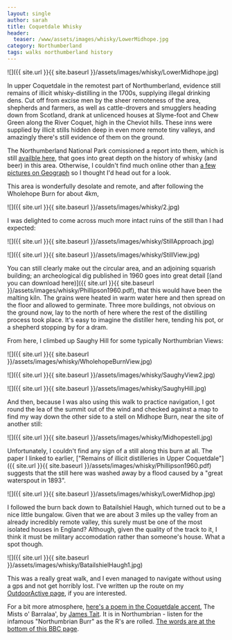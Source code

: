 ```yaml
---
layout: single
author: sarah
title: Coquetdale Whisky
header:
  teaser: /www/assets/images/whisky/LowerMidhope.jpg
category: Northumberland
tags: walks northumberland history
---
```


![]({{ site.url }}{{ site.baseurl }}/assets/images/whisky/LowerMidhope.jpg)


In upper Coquetdale in the remotest part of Northumberland, evidence still remains of illicit whisky-distilling in the 1700s, supplying illegal drinking dens. Cut off from excise men by the sheer remoteness of the area, shepherds and farmers, as well as cattle-drovers and smugglers heading down from Scotland, drank at unlicenced houses at Slyme-foot and Chew Green along the River Coquet, high in the Cheviot hills. These inns were supplied by illicit stills hidden deep in even more remote tiny valleys, and amazingly there's still evidence of them  on the ground.


The Northumberland National Park comissioned a report into them, which is still [availble here](https://www.northumberlandnationalpark.org.uk/wp-content/uploads/2017/05/coquetdalewhiskyresearchreport-2.pdf), that goes into great depth on the history of whisky (and beer) in this area. Otherwise, I couldn't find much online other than [a few pictures on Geograph](https://www.geograph.org.uk/photo/2541447) so I thought I'd head out for a look.

This area is wonderfully desolate and remote, and after following the Wholehope Burn for about 4km, 

![]({{ site.url }}{{ site.baseurl }}/assets/images/whisky/2.jpg)

I was delighted to come across much more intact ruins of the still than I had expected:

![]({{ site.url }}{{ site.baseurl }}/assets/images/whisky/StillApproach.jpg)

![]({{ site.url }}{{ site.baseurl }}/assets/images/whisky/StillView.jpg)

You can still clearly make out the circular area, and an adjoining squarish building; an archeological dig published in 1960  goes into great detail [(and you can download here)]({{ site.url }}{{ site.baseurl }}/assets/images/whisky/Phillipson1960.pdf), that this would have been the malting kiln. The grains were heated in warm water here and then spread on the floor and allowed to germinate. Three more buildings, not obvious on the ground now, lay to the north of here where the rest of the distilling process took place. It's easy to imagine the distiller here, tending his pot, or a shepherd stopping by for a dram.

From here, I climbed up Saughy Hill for some typically Northumbrian Views:

![]({{ site.url }}{{ site.baseurl }}/assets/images/whisky/WholehopeBurnView.jpg)

![]({{ site.url }}{{ site.baseurl }}/assets/images/whisky/SaughyView2.jpg)

![]({{ site.url }}{{ site.baseurl }}/assets/images/whisky/SaughyHill.jpg)

And then, because I was also using this walk to practice navigation, I got round the lea of the summit out of the wind and checked against a map to find my way down the other side to a stell on Midhope Burn, near the site of another still:

![]({{ site.url }}{{ site.baseurl }}/assets/images/whisky/Midhopestell.jpg)

Unfortunately, I couldn't find any sign of a still along this burn at all. The paper I linked to earlier, ["Remains of illicit distilleries in Upper Coquetdale"]({{ site.url }}{{ site.baseurl }}/assets/images/whisky/Phillipson1960.pdf) suggests that the still here was washed away by a flood caused by a "great waterspout in 1893".

![]({{ site.url }}{{ site.baseurl }}/assets/images/whisky/LowerMidhop.jpg)

I followed the burn back down to Batailshiel Haugh, which turned out to be a nice little bungalow. Given that we are about 3 miles up the valley from an already incredibly remote valley, this surely must be one of the most isolated houses in England? Although, given the quality of the track to it, I think it must be military accomodation rather than someone's house. What a spot though.

![]({{ site.url }}{{ site.baseurl }}/assets/images/whisky/BatailshielHaugh1.jpg)

This was a really great walk, and I even managed to navigate without using a gps and not get horribly lost. I've written up the route on my [OutdoorActive page](https://www.outdooractive.com/en/route/hiking-route/north-east-england/coquetdale-whisky-stills/286115147/), if you are interested.

For a bit more atmosphere, [here's a poem in the Coquetdale accent](https://www.bbc.co.uk/sounds/play/p0674cmw), The Mists o' Barralaa', by [James Tait](https://jamestaitmusic.com/pages/about-james). It is in Northumbrian - listen for the infamous "Northumbrian Burr" as the R's are rolled. [The words are at the bottom of this BBC page](https://www.bbc.co.uk/programmes/articles/4xDyV5CQKLMDPcrnyWMBLj8/an-ear-for-an-aye-listening-to-englands-dialect-poetry).
